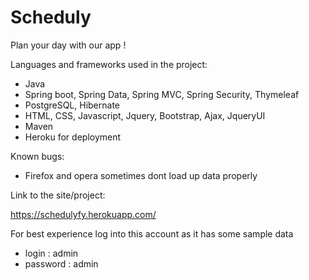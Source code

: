 # Scheduly
Plan your day with our app !

Languages and frameworks used in the project:

- Java
- Spring boot, Spring Data, Spring MVC, Spring Security, Thymeleaf
- PostgreSQL, Hibernate
- HTML, CSS, Javascript, Jquery, Bootstrap, Ajax, JqueryUI
- Maven
- Heroku for deployment

Known bugs:
- Firefox and opera sometimes dont load up data properly

Link to the site/project:

https://schedulyfy.herokuapp.com/

For best experience log into this account as it has some sample data

- login : admin
- password : admin


